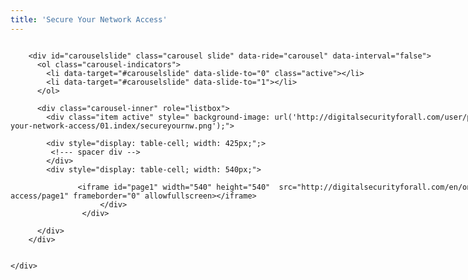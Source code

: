 ```yaml
---
title: 'Secure Your Network Access'
---
```


<!-- Latest compiled and minified CSS -->
<link rel="stylesheet" href="https://maxcdn.bootstrapcdn.com/bootstrap/3.3.7/css/bootstrap.min.css">

<!-- jQuery library -->
<script src="https://ajax.googleapis.com/ajax/libs/jquery/3.2.1/jquery.min.js"></script>

<!-- Latest compiled JavaScript -->
<script src="https://maxcdn.bootstrapcdn.com/bootstrap/3.3.7/js/bootstrap.min.js"></script>

<div class="" markdown="1" style="height: 540px; width: 960px;'); background-repeat: norepeat norepeat; background-size: auto auto;" >

<div style="display: table;  width: 100%;">

		<div id="carouselslide" class="carousel slide" data-ride="carousel" data-interval="false">
		  <ol class="carousel-indicators">
		    <li data-target="#carouselslide" data-slide-to="0" class="active"></li>
		    <li data-target="#carouselslide" data-slide-to="1"></li>
		  </ol>

		  <div class="carousel-inner" role="listbox">
		    <div class="item active" style=" background-image: url('http://digitalsecurityforall.com/user/pages/16.one-sheets/07.secure-your-network-access/01.index/secureyournw.png');">

			<div style="display: table-cell; width: 425px;";>
			 <!--- spacer div -->
			</div>
			<div style="display: table-cell; width: 540px;">

		           <iframe id="page1" width="540" height="540"  src="http://digitalsecurityforall.com/en/one-sheets/secure-your-network-access/page1" frameborder="0" allowfullscreen></iframe> 
                        </div>
                    </div>
           
		  </div>
		</div>


    </div>
</div>


